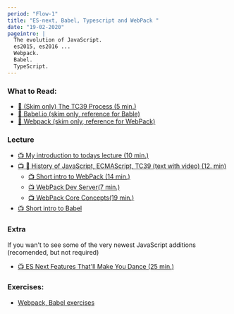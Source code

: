 ```yaml
---
period: "Flow-1"
title: "ES-next, Babel, Typescript and WebPack "
date: "19-02-2020"
pageintro: |
  The evolution of JavaScript.
  es2015, es2016 ... 
  Webpack. 
  Babel.
  TypeScript.
---
```


### What to Read:

<!--BEGIN readings ##-->

- [:book: (Skim only) The TC39 Process (5 min.) ](https://tc39.github.io/process-document/)
- [:book: Babel.io (skim only, reference for Bable)](https://babeljs.io/)
- [:book: Webpack (skim only, reference for WebPack)](https://webpack.js.org/concepts/)
  <!--END readings ##-->

### Lecture

<!--BEGIN lectures ##-->
- [:tv: My introduction to todays lecture (10 min.)](https://youtu.be/rEoMS1MK2Us)
- [:tv: :book: History of JavaScript, ECMAScript, TC39 (text with video) (12. min) ](https://medium.com/free-code-camp/ecmascript-tc39-and-the-history-of-javascript-26067498feb9)
    - [:tv: Short intro to WebPack (14 min.)](https://www.youtube.com/watch?v=GU-2T7k9NfI)
    - [:tv: WebPack Dev Server(7 min.)](https://www.youtube.com/watch?v=GU-2T7k9NfI)
    - [:tv: WebPack Core Concepts(19 min.)](https://www.youtube.com/watch?v=8DDVr6wjJzQ)
- [:tv: Short intro to Babel](https://www.youtube.com/watch?v=C2PDAGCrk_g)

### Extra

If you wan't to see some of the very newest JavaScript additions (recomended, but not required)

- [:tv: ES Next Features That'll Make You Dance (25 min.)](https://www.youtube.com/watch?v=9yK4t2CuIHQ)

<!--END lectures ##-->

### Exercises:

<!--BEGIN exercises ##-->

- [Webpack, Babel exercises](https://docs.google.com/document/d/1PIMMeYPqN8Qzo4qsgjjuNAC0_15RIEVjD0DbBhcaP-0/edit?usp=sharing)

<!--END exercises ##-->
